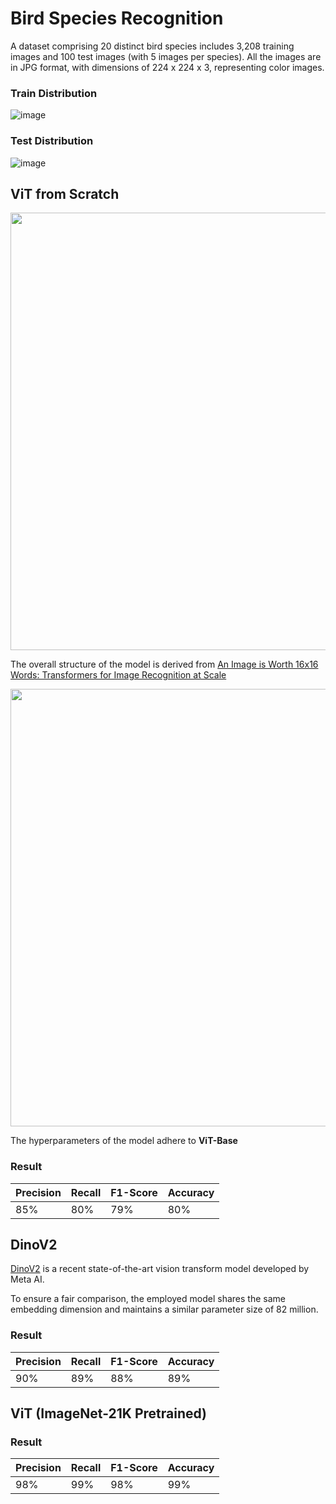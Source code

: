 # Bird Species Recognition

A dataset comprising 20 distinct bird species includes 3,208 training images and 100 test images (with 5 images per species). All the images are in JPG format, with dimensions of 224 x 224 x 3, representing color images.

### Train Distribution
![image](https://github.com/dchung1209/ViT-Bird-Recognition/assets/121478848/9d02dea0-6dc7-4e28-90f3-191cf9255b2a)


### Test Distribution
![image](https://github.com/dchung1209/ViT-Bird-Recognition/assets/121478848/d32ac3a8-85e3-4c3c-b8c0-06248a8f6f3c)



## ViT from Scratch
<img src="https://github.com/dchung1209/ViT-Bird-Recognition/assets/121478848/5e48e44e-dbcc-416c-8898-3aba331a82ce" width="700">

The overall structure of the model is derived from [An Image is Worth 16x16 Words: Transformers for Image Recognition at Scale](https://arxiv.org/abs/2010.11929)


<img src="https://github.com/dchung1209/ViT-Bird-Recognition/assets/121478848/cd522330-dfd0-40b5-89c2-6e916776aca4" width="700">

The hyperparameters of the model adhere to **ViT-Base**

### Result

| Precision | Recall | F1-Score | Accuracy |
| --------- | ------ | -------- | -------- |
| 85%       | 80%    | 79%      | 80%      |



## DinoV2 

[DinoV2](https://ai.meta.com/blog/dino-v2-computer-vision-self-supervised-learning/) is a recent state-of-the-art vision transform model developed by Meta AI.

To ensure a fair comparison, the employed model shares the same embedding dimension and maintains a similar parameter size of 82 million.

### Result 

| Precision | Recall | F1-Score | Accuracy |
| --------- | ------ | -------- | -------- |
| 90%       | 89%    | 88%      | 89%      |


## ViT (ImageNet-21K Pretrained)

### Result

| Precision | Recall | F1-Score | Accuracy |
| --------- | ------ | -------- | -------- |
| 98%       | 99%    | 98%      | 99%      |
